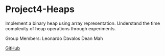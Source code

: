 # Project4-Heaps
Implement a binary heap using array representation. Understand the time complexity of heap operations through experiments.

Group Members:
Leonardo Davalos
Dean Mah

[GitHub](https://github.com/CS-2400-Team-DL/Project4-Heaps.git)